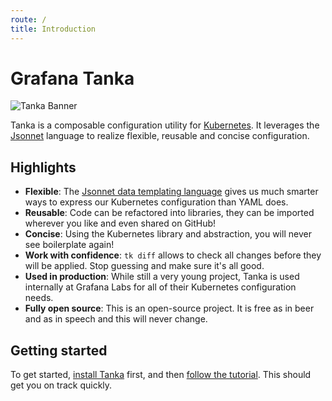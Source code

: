 ```yaml
---
route: /
title: Introduction
---
```


# Grafana Tanka

![Tanka Banner](docs/img/banner.png)

Tanka is a composable configuration utility for [Kubernetes](https://kubernetes.io/). It
leverages the [Jsonnet](https://jsonnet.org) language to realize flexible, reusable and
concise configuration.

## Highlights

- **Flexible**: The [Jsonnet data templating language](https://jsonnet.org)
  gives us much smarter ways to express our Kubernetes configuration than YAML
  does.
- **Reusable**: Code can be refactored into libraries, they can be imported
  wherever you like and even shared on GitHub!
- **Concise**: Using the Kubernetes library and abstraction, you will never see boilerplate again!
- **Work with confidence**: `tk diff` allows to check all changes before they
  will be applied. Stop guessing and make sure it's all good.
- **Used in production**: While still a very young project, Tanka is
  used internally at Grafana Labs for all of their Kubernetes configuration needs.
- **Fully open source**: This is an open-source project. It is free as in beer and as in speech and this will never change.

## Getting started

To get started, [install Tanka](/install) first, and then
[follow the tutorial](/tutorial/overview). This should get you
on track quickly.
